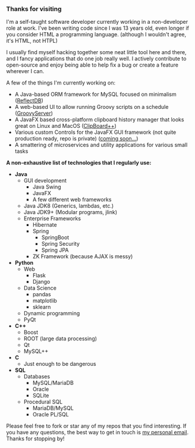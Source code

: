 ### Thanks for visiting

I'm a self-taught software developer currently working in a
non-developer role at work. I've been writing code since I was 13 years old, even longer if you
consider HTML a programming language. (although I wouldn't agree, it's HTML, not HTPL)


I usually find myself hacking together some neat little tool here and there, and I fancy
applications that do one job really well. I actively contribute to open-source and enjoy
being able to help fix a bug or create a feature wherever I can.

A few of the things I'm currently working on:

- A Java-based ORM framework for MySQL focused on minimalism ([ReflectDB](https://github.com/dustinkredmond/ReflectDB))
- A web-based UI to allow running Groovy scripts on a schedule ([GroovyServer](https://github.com/dustinkredmond/GroovyServer))
- A JavaFX based cross-platform clipboard history manager that looks great on Linux and MacOS ([ClipBoard++](https://github.com/dustinkredmond/ClipBoardPlusPlus))
- Various custom Controls for the JavaFX GUI framework (not quite production ready, repo is private) ([coming soon...](https://github.com/dustinkredmond))
- A smattering of microservices and utility applications for various small tasks

**A non-exhaustive list of technologies that I regularly use:**

- **Java**
  - GUI development
    - Java Swing
    - JavaFX
    - A few different web frameworks
  - Java JDK8 (Generics, lambdas, etc.)
  - Java JDK9+ (Modular programs, jlink)
  - Enterprise Frameworks
    - Hibernate
    - Spring
      - SpringBoot
      - Spring Security
      - Spring JPA
    - ZK Framework (because AJAX is messy)   
- **Python**
  - Web
    - Flask
    - Django
  - Data Science
    - pandas
    - matplotlib
    - sklearn
  - Dynamic programming
  - PyQt
- **C++**
  - Boost
  - ROOT (large data processing)
  - Qt
  - MySQL++
- **C**
  - Just enough to be dangerous
- **SQL**
  - Databases
    - MySQL/MariaDB
    - Oracle
    - SQLite
  - Procedural SQL
    - MariaDB/MySQL
    - Oracle PL/SQL
    

Please feel free to fork or star any of my repos that you find interesting. If you have any questions, the best way to 
get in touch is [my personal email](mailto:dustin@dustinredmond.com). Thanks for stopping by!
